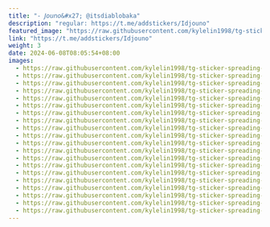 ```yaml
---
title: "- 𝘑𝘰𝘶𝘯𝘰&#x27; @itsdiablobaka"
description: "regular: https://t.me/addstickers/Idjouno"
featured_image: "https://raw.githubusercontent.com/kylelin1998/tg-sticker-spreading-worldwide-images/main/img/5c9dacf9-3ef7-4967-af90-c7456dd8277f.jpg"
link: "https://t.me/addstickers/Idjouno"
weight: 3
date: 2024-06-08T08:05:54+08:00
images:
  - https://raw.githubusercontent.com/kylelin1998/tg-sticker-spreading-worldwide-images/main/img/5c9dacf9-3ef7-4967-af90-c7456dd8277f.jpg
  - https://raw.githubusercontent.com/kylelin1998/tg-sticker-spreading-worldwide-images/main/img/8a53d2c9-16c5-4cd9-a852-c9c400efa6f8.jpg
  - https://raw.githubusercontent.com/kylelin1998/tg-sticker-spreading-worldwide-images/main/img/aa3e34d6-d281-4c42-a2e7-0839663eb1a1.jpg
  - https://raw.githubusercontent.com/kylelin1998/tg-sticker-spreading-worldwide-images/main/img/2b88e0b4-3db0-406d-81fd-8436b0e6b43d.jpg
  - https://raw.githubusercontent.com/kylelin1998/tg-sticker-spreading-worldwide-images/main/img/836cd4ef-ac8f-4565-95ee-314ec41ea38a.jpg
  - https://raw.githubusercontent.com/kylelin1998/tg-sticker-spreading-worldwide-images/main/img/67d4c782-18ee-4f66-a32b-58fd2e7fc9cb.jpg
  - https://raw.githubusercontent.com/kylelin1998/tg-sticker-spreading-worldwide-images/main/img/c7223cb6-b4c3-4d1e-96a6-584857b7cb80.jpg
  - https://raw.githubusercontent.com/kylelin1998/tg-sticker-spreading-worldwide-images/main/img/168ad517-27ce-413d-8619-e02f3bbb247b.jpg
  - https://raw.githubusercontent.com/kylelin1998/tg-sticker-spreading-worldwide-images/main/img/3d571ea1-bc7c-47ad-997c-b269fb5b0f1b.jpg
  - https://raw.githubusercontent.com/kylelin1998/tg-sticker-spreading-worldwide-images/main/img/63831497-1df3-4520-90a4-08bfd94eaee0.jpg
  - https://raw.githubusercontent.com/kylelin1998/tg-sticker-spreading-worldwide-images/main/img/caf7c3d6-dc05-4e4d-bb58-362139cff09b.jpg
  - https://raw.githubusercontent.com/kylelin1998/tg-sticker-spreading-worldwide-images/main/img/83373656-4aa0-49e0-bbf5-a43fa742a099.jpg
  - https://raw.githubusercontent.com/kylelin1998/tg-sticker-spreading-worldwide-images/main/img/428d1adf-c290-4d54-8cc4-99ec448df233.jpg
  - https://raw.githubusercontent.com/kylelin1998/tg-sticker-spreading-worldwide-images/main/img/047b683b-d600-4b80-a133-c0eaa1f329a1.jpg
  - https://raw.githubusercontent.com/kylelin1998/tg-sticker-spreading-worldwide-images/main/img/64b43dfc-bbb2-4f75-be12-013b112512fa.jpg
  - https://raw.githubusercontent.com/kylelin1998/tg-sticker-spreading-worldwide-images/main/img/f0448b4d-757e-45aa-8289-e29df5e4692c.jpg
  - https://raw.githubusercontent.com/kylelin1998/tg-sticker-spreading-worldwide-images/main/img/808d2563-2a51-4087-b448-c0c3e5d2955d.jpg
  - https://raw.githubusercontent.com/kylelin1998/tg-sticker-spreading-worldwide-images/main/img/8f679931-2ff8-4293-a80e-189a8abd760e.jpg
  - https://raw.githubusercontent.com/kylelin1998/tg-sticker-spreading-worldwide-images/main/img/b8cb0730-9e10-49fa-963e-a5c316a4a0ed.jpg
  - https://raw.githubusercontent.com/kylelin1998/tg-sticker-spreading-worldwide-images/main/img/d245085c-c214-492d-bae3-c46bfcd64cc0.jpg
---
```

